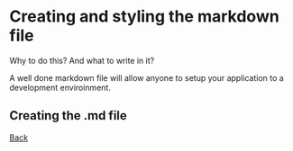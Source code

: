 # Creating and styling the markdown file

Why to do this? And what to write in it? 

A well done markdown file will allow anyone to setup your application to a development enviroinment. 

## Creating the .md file

[Back](../../README.md)
